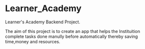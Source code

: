 # Learner_Academy
Learner's Academy Backend Project. 

The aim of this project is to create an app that helps the Instituition complete tasks done manully before automatically thereby saving time,money and resources.
